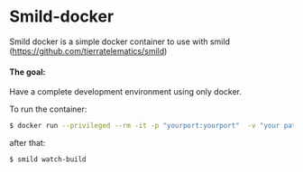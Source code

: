 # Smild-docker

Smild docker is a simple docker container to use with smild (https://github.com/tierratelematics/smild)

#### The goal:
Have a complete development environment using only docker.

To run the container:

```sh
$ docker run --privileged --rm -it -p "yourport:yourport"  -v "your path:/usr/src" smild-launcher:latest /bin/bash
```

after that:

```sh
$ smild watch-build 
```
